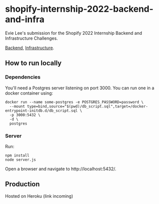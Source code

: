 # shopify-internship-2022-backend-and-infra
Evie Lee's submission for the Shopify 2022 Internship Backend and Infrastructure Challenges.

[Backend](https://jobs.smartrecruiters.com/Shopify/743999796499290-backend-developer-intern-summer-2022-remote-us-canada-), [Infrastructure](https://jobs.smartrecruiters.com/Shopify/743999796518501-infrastructure-site-reliability-engineering-intern-summer-2022-remote-us-canada-).

## How to run locally

### Dependencies

You'll need a Postgres server listening on port 3000.
You can run one in a docker container using:

```shell
docker run --name some-postgres -e POSTGRES_PASSWORD=password \
  --mount type=bind,source="$(pwd)/db_script.sql",target=/docker-entrypoint-initdb.d/db_script.sql \
  -p 3000:5432 \
  -d \
  postgres
```

### Server

Run:

```shell
npm install
node server.js
```

Open a browser and navigate to http://localhost:5432/.

## Production

Hosted on Heroku (link incoming)
